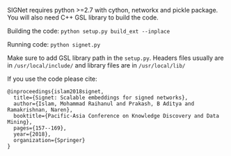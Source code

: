SIGNet requires python >=2.7 with cython, networkx and pickle package.
You will also need C++ GSL library to build the code.

Building the code: `python setup.py build_ext --inplace`

Running code: `python signet.py`

Make sure to add GSL library path in the `setup.py`. Headers files usually are in `/usr/local/include/` and library files are in `/usr/local/lib/` 

If you use the code please cite:
```
@inproceedings{islam2018signet,
  title={Signet: Scalable embeddings for signed networks},
  author={Islam, Mohammad Raihanul and Prakash, B Aditya and Ramakrishnan, Naren},
  booktitle={Pacific-Asia Conference on Knowledge Discovery and Data Mining},
  pages={157--169},
  year={2018},
  organization={Springer}
}
```
